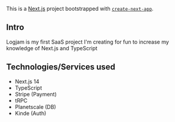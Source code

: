This is a [Next.js](https://nextjs.org/) project bootstrapped with [`create-next-app`](https://github.com/vercel/next.js/tree/canary/packages/create-next-app).

## Intro

Logjam is my first SaaS project I'm creating for fun to increase my knowledge of Next.js and TypeScript

## Technologies/Services used

- Next.js 14
- TypeScript
- Stripe (Payment)
- tRPC
- Planetscale (DB)
- Kinde (Auth)
